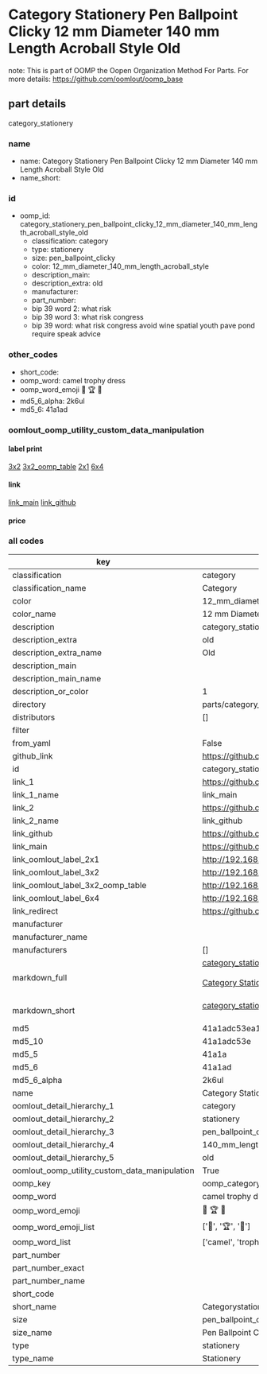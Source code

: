 # Category Stationery Pen Ballpoint Clicky 12 mm Diameter 140 mm Length Acroball Style Old  

note: This is part of OOMP the Oopen Organization Method For Parts. For more details: https://github.com/oomlout/oomp_base

##  part details
  



category_stationery



### name
* name: Category Stationery Pen Ballpoint Clicky 12 mm Diameter 140 mm Length Acroball Style Old
* name_short: 
### id
* oomp_id: category_stationery_pen_ballpoint_clicky_12_mm_diameter_140_mm_length_acroball_style_old
  * classification: category
  * type: stationery
  * size: pen_ballpoint_clicky
  * color: 12_mm_diameter_140_mm_length_acroball_style
  * description_main: 
  * description_extra: old
  * manufacturer: 
  * part_number: 
  * bip 39 word 2: what risk
  * bip 39 word 3: what risk congress
  * bip 39 word: what risk congress avoid wine spatial youth pave pond require speak advice

### other_codes
* short_code: 
* oomp_word: camel trophy dress
* oomp_word_emoji :camel: :trophy: :dress:
* md5_6_alpha: 2k6ul
* md5_6: 41a1ad






### oomlout_oomp_utility_custom_data_manipulation
#### label print
[3x2](http://192.168.1.245:1112/?label=oomp%202k6ul)
[3x2_oomp_table](http://192.168.1.108:1112/?label=oomp%202k6ul)
[2x1](http://192.168.1.242:1112/?label=oomp%202k6ul)
[6x4](http://192.168.1.55:1112/?label=oomp%202k6ul)    

#### link

[link_main](https://github.com/oomlout/oomlout_oomp_version_1_messy/tree/main/parts/category_stationery_pen_ballpoint_clicky_12_mm_diameter_140_mm_length_acroball_style_old) [link_github](https://github.com/oomlout/oomlout_oomp_version_1_messy/tree/main/parts/category_stationery_pen_ballpoint_clicky_12_mm_diameter_140_mm_length_acroball_style_old)                             

#### price







### all codes 
| key | value |  
| --- | --- |  
| classification | category |  
| classification_name | Category |  
| color | 12_mm_diameter_140_mm_length_acroball_style |  
| color_name | 12 mm Diameter 140 mm Length Acroball Style |  
| description | category_stationery |  
| description_extra | old |  
| description_extra_name | Old |  
| description_main |  |  
| description_main_name |  |  
| description_or_color | 1  |  
| directory | parts/category_stationery_pen_ballpoint_clicky_12_mm_diameter_140_mm_length_acroball_style_old |  
| distributors | [] |  
| filter |  |  
| from_yaml | False |  
| github_link | https://github.com/oomlout/oomlout_oomp_part_src/tree/main/parts/category_stationery_pen_ballpoint_clicky_12_mm_diameter_140_mm_length_acroball_style_old |  
| id | category_stationery_pen_ballpoint_clicky_12_mm_diameter_140_mm_length_acroball_style_old |  
| link_1 | https://github.com/oomlout/oomlout_oomp_version_1_messy/tree/main/parts/category_stationery_pen_ballpoint_clicky_12_mm_diameter_140_mm_length_acroball_style_old |  
| link_1_name | link_main |  
| link_2 | https://github.com/oomlout/oomlout_oomp_version_1_messy/tree/main/parts/category_stationery_pen_ballpoint_clicky_12_mm_diameter_140_mm_length_acroball_style_old |  
| link_2_name | link_github |  
| link_github | https://github.com/oomlout/oomlout_oomp_version_1_messy/tree/main/parts/category_stationery_pen_ballpoint_clicky_12_mm_diameter_140_mm_length_acroball_style_old |  
| link_main | https://github.com/oomlout/oomlout_oomp_version_1_messy/tree/main/parts/category_stationery_pen_ballpoint_clicky_12_mm_diameter_140_mm_length_acroball_style_old |  
| link_oomlout_label_2x1 | http://192.168.1.242:1112/?label=oomp%202k6ul |  
| link_oomlout_label_3x2 | http://192.168.1.245:1112/?label=oomp%202k6ul |  
| link_oomlout_label_3x2_oomp_table | http://192.168.1.108:1112/?label=oomp%202k6ul |  
| link_oomlout_label_6x4 | http://192.168.1.55:1112/?label=oomp%202k6ul |  
| link_redirect | https://github.com/oomlout/oomlout_oomp_version_1_messy/tree/main/parts/category_stationery_pen_ballpoint_clicky_12_mm_diameter_140_mm_length_acroball_style_old |  
| manufacturer |  |  
| manufacturer_name |  |  
| manufacturers | [] |  
| markdown_full | [category_stationery_pen_ballpoint_clicky_12_mm_diameter_140_mm_length_acroball_style_old](none)<br>[](none)<br>[Category Stationery Pen Ballpoint Clicky 12 Mm Diameter 140 Mm Length Acroball Style Old](none)<br><br> |  
| markdown_short | [category_stationery_pen_ballpoint_clicky_12_mm_diameter_140_mm_length_acroball_style_old](none)<br><br> |  
| md5 | 41a1adc53ea19fef427dc1005e2e9fce |  
| md5_10 | 41a1adc53e |  
| md5_5 | 41a1a |  
| md5_6 | 41a1ad |  
| md5_6_alpha | 2k6ul |  
| name | Category Stationery Pen Ballpoint Clicky 12 mm Diameter 140 mm Length Acroball Style Old |  
| oomlout_detail_hierarchy_1 | category |  
| oomlout_detail_hierarchy_2 | stationery |  
| oomlout_detail_hierarchy_3 | pen_ballpoint_clicky |  
| oomlout_detail_hierarchy_4 | 140_mm_length |  
| oomlout_detail_hierarchy_5 | old |  
| oomlout_oomp_utility_custom_data_manipulation | True |  
| oomp_key | oomp_category_stationery_pen_ballpoint_clicky_12_mm_diameter_140_mm_length_acroball_style_old |  
| oomp_word | camel trophy dress |  
| oomp_word_emoji | :camel: :trophy: :dress: |  
| oomp_word_emoji_list | [':camel:', ':trophy:', ':dress:'] |  
| oomp_word_list | ['camel', 'trophy', 'dress'] |  
| part_number |  |  
| part_number_exact |  |  
| part_number_name |  |  
| short_code |  |  
| short_name | Categorystationery |  
| size | pen_ballpoint_clicky |  
| size_name | Pen Ballpoint Clicky |  
| type | stationery |  
| type_name | Stationery |  
